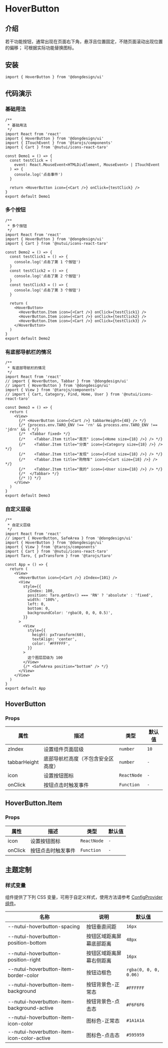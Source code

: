 # HoverButton

## 介绍

若干功能按钮，通常出现在页面右下角，悬浮且位置固定，不随页面滚动出现位置的偏移； 可根据实际功能替换图标。

## 安装

```tsx
import { HoverButton } from '@dongdesign/ui'
```

## 代码演示

### 基础用法

```tsx
/**
 * 基础用法
 */
import React from 'react'
import { HoverButton } from '@dongdesign/ui'
import { ITouchEvent } from '@tarojs/components'
import { Cart } from '@nutui/icons-react-taro'

const Demo1 = () => {
  const testClick = (
    event: React.MouseEvent<HTMLDivElement, MouseEvent> | ITouchEvent
  ) => {
    console.log('点击事件')
  }

  return <HoverButton icon={<Cart />} onClick={testClick} />
}
export default Demo1

```

### 多个按钮

```tsx
/**
 * 多个按钮
 */
import React from 'react'
import { HoverButton } from '@dongdesign/ui'
import { Cart } from '@nutui/icons-react-taro'

const Demo2 = () => {
  const testClick1 = () => {
    console.log('点击了第 1 个按钮')
  }
  const testClick2 = () => {
    console.log('点击了第 2 个按钮')
  }
  const testClick3 = () => {
    console.log('点击了第 3 个按钮')
  }

  return (
    <HoverButton>
      <HoverButton.Item icon={<Cart />} onClick={testClick1} />
      <HoverButton.Item icon={<Cart />} onClick={testClick2} />
      <HoverButton.Item icon={<Cart />} onClick={testClick3} />
    </HoverButton>
  )
}
export default Demo2

```

### 有底部导航栏的情况

```tsx
/**
 * 有底部导航栏的情况
 */
import React from 'react'
// import { HoverButton, Tabbar } from '@dongdesign/ui'
// import { HoverButton } from '@dongdesign/ui'
import { View } from '@tarojs/components'
// import { Cart, Category, Find, Home, User } from '@nutui/icons-react-taro'

const Demo3 = () => {
  return (
    <View>
      {/* <HoverButton icon={<Cart />} tabbarHeight={48} /> */}
      {/* {process.env.TARO_ENV !== 'rn' && process.env.TARO_ENV !== 'jdrn' && ( */}
      {/*  <Tabbar fixed> */}
      {/*    <Tabbar.Item title="首页" icon={<Home size={18} />} /> */}
      {/*    <Tabbar.Item title="分类" icon={<Category size={18} />} /> */}
      {/*    <Tabbar.Item title="发现" icon={<Find size={18} />} /> */}
      {/*    <Tabbar.Item title="购物车" icon={<Cart size={18} />} /> */}
      {/*    <Tabbar.Item title="我的" icon={<User size={18} />} /> */}
      {/*  </Tabbar> */}
      {/* )} */}
    </View>
  )
}
export default Demo3

```

### 自定义层级

```tsx
/**
 * 自定义层级
 */
import React from 'react'
// import { HoverButton, SafeArea } from '@dongdesign/ui'
import { HoverButton } from '@dongdesign/ui'
import { View } from '@tarojs/components'
import { Cart } from '@nutui/icons-react-taro'
import Taro, { pxTransform } from '@tarojs/taro'

const App = () => {
  return (
    <View>
      <HoverButton icon={<Cart />} zIndex={101} />
      <View
        style={{
          zIndex: 100,
          position: Taro.getEnv() === 'RN' ? 'absolute' : 'fixed',
          width: '100%',
          left: 0,
          bottom: 0,
          backgroundColor: 'rgba(0, 0, 0, 0.5)',
        }}
      >
        <View
          style={{
            height: pxTransform(60),
            textAlign: 'center',
            color: '#FFFFFF',
          }}
        >
          这个图层层级为 100
        </View>
        {/* <SafeArea position="bottom" /> */}
      </View>
    </View>
  )
}
export default App

```

## HoverButton

### Props

| 属性 | 描述 | 类型 | 默认值 |
| --- | --- | --- | --- |
| zIndex | 设置组件页面层级 | `number` | `10` |
| tabbarHeight | 底部导航栏高度（不包含安全区高度） | `number` | `-` |
| icon | 设置按钮图标 | `ReactNode` | `-` |
| onClick | 按钮点击时触发事件 | `Function` | `-` |

## HoverButton.Item

### Props

| 属性 | 描述 | 类型 | 默认值 |
| --- | --- | --- | --- |
| icon | 设置按钮图标 | `ReactNode` | `-` |
| onClick | 按钮点击时触发事件 | `Function` | `-` |

## 主题定制

### 样式变量

组件提供了下列 CSS 变量，可用于自定义样式，使用方法请参考 [ConfigProvider 组件](/docs/component/common/ConfigProvider)。

| 名称 | 说明 | 默认值 |
| --- | --- | --- |
| \--nutui-hoverbutton-spacing | 按钮垂直间距 | `16px` |
| \--nutui-hoverbutton-position-bottom | 按钮区域距离屏幕底部距离 | `48px` |
| \--nutui-hoverbutton-position-right | 按钮区域距离屏幕右侧距离 | `16px` |
| \--nutui-hoverbutton-item-border-color | 按钮边框色 | `rgba(0, 0, 0, 0.06)` |
| \--nutui-hoverbutton-item-background | 按钮背景色-正常态 | `#FFFFFF` |
| \--nutui-hoverbutton-item-background-active | 按钮背景色-点击态 | `#F6F6F6` |
| \--nutui-hoverbutton-item-icon-color | 图标色-正常态 | `#1A1A1A` |
| \--nutui-hoverbutton-item-icon-color-active | 图标色-点击态 | `#595959` |